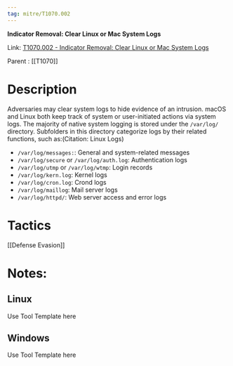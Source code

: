 ```yaml
---
tag: mitre/T1070.002
---
```


**Indicator Removal: Clear Linux or Mac System Logs**

Link: [T1070.002 - Indicator Removal: Clear Linux or Mac System Logs](https://attack.mitre.org/techniques/T1070/002)

Parent : [[T1070]]


# Description

Adversaries may clear system logs to hide evidence of an intrusion. macOS and Linux both keep track of system or user-initiated actions via system logs. The majority of native system logging is stored under the <code>/var/log/</code> directory. Subfolders in this directory categorize logs by their related functions, such as:(Citation: Linux Logs)

* <code>/var/log/messages:</code>: General and system-related messages
* <code>/var/log/secure</code> or <code>/var/log/auth.log</code>: Authentication logs
* <code>/var/log/utmp</code> or <code>/var/log/wtmp</code>: Login records
* <code>/var/log/kern.log</code>: Kernel logs
* <code>/var/log/cron.log</code>: Crond logs
* <code>/var/log/maillog</code>: Mail server logs
* <code>/var/log/httpd/</code>: Web server access and error logs


# Tactics


[[Defense Evasion]]


# Notes:

## Linux

Use Tool Template here

## Windows

Use Tool Template here